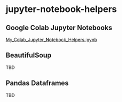 # jupyter-notebook-helpers

## Google Colab Jupyter Notebooks
<a href= "My_Colab_Jupyter_Notebook_Helpers.ipynb">My_Colab_Jupyter_Notebook_Helpers.ipynb</a>

## BeautifulSoup 
TBD

## Pandas Dataframes
TBD





